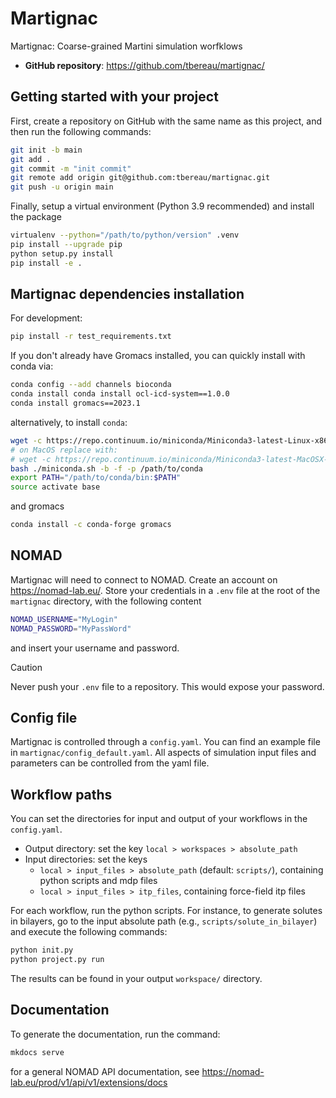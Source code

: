 # Martignac

Martignac: Coarse-grained Martini simulation worfklows

- **GitHub repository**: <https://github.com/tbereau/martignac/>

## Getting started with your project

First, create a repository on GitHub with the same name as this project, and then run the following commands:

``` bash
git init -b main
git add .
git commit -m "init commit"
git remote add origin git@github.com:tbereau/martignac.git
git push -u origin main
```

Finally, setup a virtual environment (Python 3.9 recommended) and install the package 

```bash
virtualenv --python="/path/to/python/version" .venv
pip install --upgrade pip
python setup.py install
pip install -e .
```

## Martignac dependencies installation 

For development:

```bash
pip install -r test_requirements.txt
```

If you don't already have Gromacs installed, you can quickly install with conda via:

```bash
conda config --add channels bioconda
conda install conda install ocl-icd-system==1.0.0
conda install gromacs==2023.1
```

alternatively, to install `conda`:
```bash
wget -c https://repo.continuum.io/miniconda/Miniconda3-latest-Linux-x86_64.sh -O miniconda.sh
# on MacOS replace with:
# wget -c https://repo.continuum.io/miniconda/Miniconda3-latest-MacOSX-x86_64.sh -O miniconda.sh
bash ./miniconda.sh -b -f -p /path/to/conda
export PATH="/path/to/conda/bin:$PATH"
source activate base
```

and gromacs
```bash
conda install -c conda-forge gromacs
```

## NOMAD

Martignac will need to connect to NOMAD. Create an account on https://nomad-lab.eu/. 
Store your credentials in a `.env` file at the root of the `martignac` directory, with the following content
```bash
NOMAD_USERNAME="MyLogin"
NOMAD_PASSWORD="MyPassWord"
```
and insert your username and password. 

> [!CAUTION]
> Never push your `.env` file to a repository. This would expose your password.

## Config file

Martignac is controlled through a `config.yaml`. You can find an example file in `martignac/config_default.yaml`. 
All aspects of simulation input files and parameters can be controlled from the yaml file. 

## Workflow paths 

You can set the directories for input and output of your workflows in the `config.yaml`. 

- Output directory: set the key `local > workspaces > absolute_path`
- Input directories: set the keys 
  - `local > input_files > absolute_path` (default: `scripts/`), containing python scripts and mdp files 
  - `local > input_files > itp_files`, containing force-field itp files

For each workflow, run the python scripts. 
For instance, to generate solutes in bilayers, go to the input absolute path (e.g., `scripts/solute_in_bilayer`) 
and execute the following commands:
```bash
python init.py
python project.py run
``` 

The results can be found in your output `workspace/` directory.

## Documentation

To generate the documentation, run the command:
```bash
mkdocs serve
```

for a general NOMAD API documentation, see https://nomad-lab.eu/prod/v1/api/v1/extensions/docs


